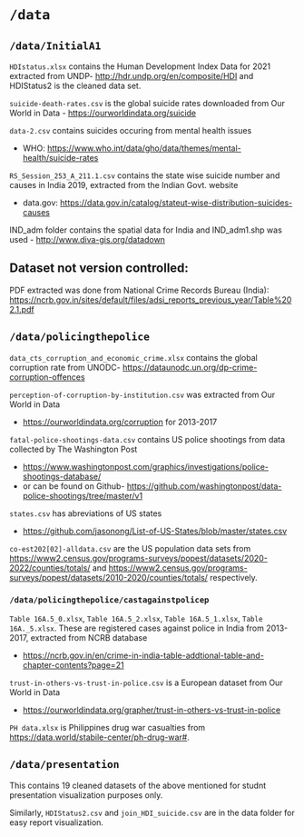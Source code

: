 # `/data`

## `/data/InitialA1`

`HDIstatus.xlsx` contains the Human Development Index Data for 2021 extracted from UNDP- http://hdr.undp.org/en/composite/HDI and HDIStatus2 is the cleaned data set.

`suicide-death-rates.csv` is the global suicide rates downloaded from Our World in Data - https://ourworldindata.org/suicide

`data-2.csv` contains suicides occuring from mental health issues 

- WHO: https://www.who.int/data/gho/data/themes/mental-health/suicide-rates

`RS_Session_253_A_211.1.csv` contains the state wise suicide number and causes in India 2019, extracted from the Indian Govt. website

- data.gov: https://data.gov.in/catalog/stateut-wise-distribution-suicides-causes

IND_adm folder contains the spatial data for India and IND_adm1.shp was used - http://www.diva-gis.org/datadown

## Dataset not version controlled:

PDF extracted was done from National Crime Records Bureau (India): https://ncrb.gov.in/sites/default/files/adsi_reports_previous_year/Table%202.1.pdf

## `/data/policingthepolice`

`data_cts_corruption_and_economic_crime.xlsx` contains the global corruption rate from UNODC- https://dataunodc.un.org/dp-crime-corruption-offences

`perception-of-corruption-by-institution.csv` was extracted from Our World in Data

- https://ourworldindata.org/corruption for 2013-2017

`fatal-police-shootings-data.csv` contains US police shootings from data collected by The Washington Post

- https://www.washingtonpost.com/graphics/investigations/police-shootings-database/
- or can be found on Github- https://github.com/washingtonpost/data-police-shootings/tree/master/v1

`states.csv` has abreviations of US states

- https://github.com/jasonong/List-of-US-States/blob/master/states.csv

`co-est202[02]-alldata.csv` are the US population data sets from https://www2.census.gov/programs-surveys/popest/datasets/2020-2022/counties/totals/ and https://www2.census.gov/programs-surveys/popest/datasets/2010-2020/counties/totals/ respectively.

### `/data/policingthepolice/castagainstpolicep`

`Table 16A.5_0.xlsx`, `Table 16A.5_2.xlsx`, `Table 16A.5_1.xlsx`, `Table 16A._5.xlsx`. These are registered cases against police in India from 2013-2017, extracted from NCRB database

- https://ncrb.gov.in/en/crime-in-india-table-addtional-table-and-chapter-contents?page=21

`trust-in-others-vs-trust-in-police.csv` is a European dataset from Our World in Data

- https://ourworldindata.org/grapher/trust-in-others-vs-trust-in-police

`PH data.xlsx` is Philippines drug war casualties from https://data.world/stabile-center/ph-drug-war#.

## `/data/presentation`

This contains 19 cleaned datasets of the above mentioned for studnt presentation visualization purposes only.

Similarly, `HDIStatus2.csv` and `join_HDI_suicide.csv` are in the data folder for easy report visualization.
